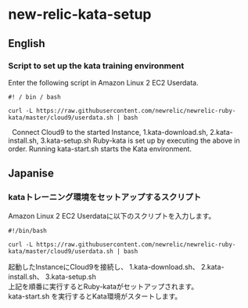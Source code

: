 # new-relic-kata-setup

## English
### Script to set up the kata training environment

Enter the following script in Amazon Linux 2 EC2 Userdata.

```sh: Userdata
#! / bin / bash
  
curl -L https://raw.githubusercontent.com/newrelic/newrelic-ruby-kata/master/cloud9/userdata.sh | bash
```
 
Connect Cloud9 to the started Instance,
1.kata-download.sh,
2.kata-install.sh,
3.kata-setup.sh
Ruby-kata is set up by executing the above in order.
Running kata-start.sh starts the Kata environment.

## Japanise
### kataトレーニング環境をセットアップするスクリプト

Amazon Linux 2 EC2 Userdataに以下のスクリプトを入力します。

``` sh:Userdata
#!/bin/bash  
  
curl -L https://raw.githubusercontent.com/newrelic/newrelic-ruby-kata/master/cloud9/userdata.sh | bash
```
 
起動したInstanceにCloud9を接続し、
1.kata-download.sh、
2.kata-install.sh、
3.kata-setup.sh  
上記を順番に実行するとRuby-kataがセットアップされます。  
kata-start.sh を実行するとKata環境がスタートします。